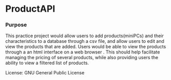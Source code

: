 # ProductAPI

### Purpose

This practice project would allow users to add products(miniPCs) and their characteristics to a database through a csv file, and allow users to edit and view the products that are added. Users would be able to view the products through a an html interface on a web browser . This should help facilitate managing the pricing of several products, while also providing users the ability to view a filtered list of products. 

License: GNU General Public License
